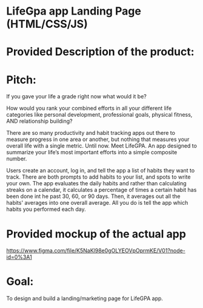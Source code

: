 # LifeGpa app Landing Page (HTML/CSS/JS)


# Provided Description of the product: 

 # Pitch: 
 If you gave your life a grade right now what would it be?

 How would you rank your combined efforts in all your different life categories like personal development, professional goals, physical fitness, AND relationship building?

 There are so many productivity and habit tracking apps out there to measure progress in one area or another, but nothing that measures your overall life with a single metric. Until now. Meet LifeGPA. An app designed to summarize your life’s most important efforts into a simple composite number.

 Users create an account, log in, and tell the app a list of habits they want to track. There are both prompts to add habits to your list, and spots to write your own. The app evaluates the daily habits and rather than calculating streaks on a calendar, it calculates a percentage of times a certain habit has been done int he past 30, 60, or 90 days. Then, it averages out all the habits' averages into one overall average. All you do is tell the app which habits you performed each day.
 
 # Provided mockup of the actual app 
 https://www.figma.com/file/K5NaKl98e0gOLYEOVpOprmKE/V01?node-id=0%3A1

 # Goal: 
  To design and build a landing/marketing page for LifeGPA app.

